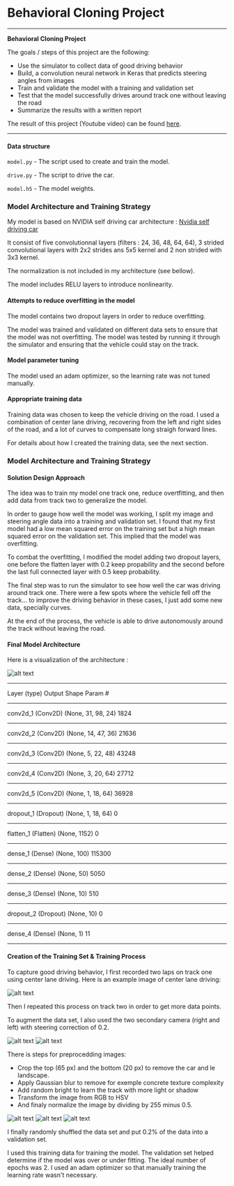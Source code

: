 # **Behavioral Cloning Project** 

---

**Behavioral Cloning Project**

The goals / steps of this project are the following:
* Use the simulator to collect data of good driving behavior
* Build, a convolution neural network in Keras that predicts steering angles from images
* Train and validate the model with a training and validation set
* Test that the model successfully drives around track one without leaving the road
* Summarize the results with a written report

The result of this project (Youtube video) can be found [here](https://youtu.be/8h61V5bXU64).

[//]: # (Image References)

[image2]: ./readme_data/center_2017_07_19_21_38_51_955.jpg "Center sample"
[image3]: ./readme_data/Figure_1.png "Augmented Image 1"
[image4]: ./readme_data/Figure_2.png "Augmented Image 2"
[image5]: ./readme_data/Figure_3.png "Augmented Image 3"
[image6]: ./readme_data/left_2017_07_19_21_53_34_198.jpg "Left Image"
[image7]: ./readme_data/right_2017_07_19_21_43_08_971.jpg "Right Image"
[image8]: ./readme_data/cnn-architecture-624x890.png "CNN Architecture" 

---

#### Data structure

`model.py` - The script used to create and train the model.

`drive.py` - The script to drive the car.

`model.h5` - The model weights.

### Model Architecture and Training Strategy

My model is based on NVIDIA self driving car architecture  : [Nvidia self driving car](https://devblogs.nvidia.com/parallelforall/deep-learning-self-driving-cars/) 

It consist of five convolutionnal layers (filters : 24, 36, 48, 64, 64), 3 strided convolutional layers with 2x2 strides ans 5x5 kernel and 2 non strided with 3x3 kernel.

The normalization is not included in my architecture (see bellow).

The model includes RELU layers to introduce nonlinearity. 

#### Attempts to reduce overfitting in the model

The model contains two dropout layers in order to reduce overfitting. 

The model was trained and validated on different data sets to ensure that the model was not overfitting. The model was tested by running it through the simulator and ensuring that the vehicle could stay on the track.

#### Model parameter tuning

The model used an adam optimizer, so the learning rate was not tuned manually.

#### Appropriate training data

Training data was chosen to keep the vehicle driving on the road. I used a combination of center lane driving, recovering from the left and right sides of the road, and a lot of curves to compensate long straigh forward lines. 

For details about how I created the training data, see the next section. 

### Model Architecture and Training Strategy

#### Solution Design Approach

The idea was to train my model one track one, reduce overtfitting, and then add data from track two to generalize the model.

In order to gauge how well the model was working, I split my image and steering angle data into a training and validation set. I found that my first model had a low mean squared error on the training set but a high mean squared error on the validation set. This implied that the model was overfitting. 

To combat the overfitting, I modified the model adding two dropout layers, one before the flatten layer with 0.2 keep propability and the second before the last full connected layer with 0.5 keep probability.

The final step was to run the simulator to see how well the car was driving around track one. There were a few spots where the vehicle fell off the track... to improve the driving behavior in these cases, I just add some new data, specially curves.

At the end of the process, the vehicle is able to drive autonomously around the track without leaving the road.

#### Final Model Architecture

Here is a visualization of the architecture :

![alt text][image8]
_________________________________________________________________
Layer (type)                 Output Shape              Param #
_________________________________________________________________
conv2d_1 (Conv2D)            (None, 31, 98, 24)        1824
_________________________________________________________________
conv2d_2 (Conv2D)            (None, 14, 47, 36)        21636
_________________________________________________________________
conv2d_3 (Conv2D)            (None, 5, 22, 48)         43248
_________________________________________________________________
conv2d_4 (Conv2D)            (None, 3, 20, 64)         27712
_________________________________________________________________
conv2d_5 (Conv2D)            (None, 1, 18, 64)         36928
_________________________________________________________________
dropout_1 (Dropout)          (None, 1, 18, 64)         0
_________________________________________________________________
flatten_1 (Flatten)          (None, 1152)              0
_________________________________________________________________
dense_1 (Dense)              (None, 100)               115300
_________________________________________________________________
dense_2 (Dense)              (None, 50)                5050 
_________________________________________________________________
dense_3 (Dense)              (None, 10)                510
_________________________________________________________________
dropout_2 (Dropout)          (None, 10)                0
_________________________________________________________________
dense_4 (Dense)              (None, 1)                 11
_________________________________________________________________


#### Creation of the Training Set & Training Process

To capture good driving behavior, I first recorded two laps on track one using center lane driving. Here is an example image of center lane driving:

![alt text][image2]

Then I repeated this process on track two in order to get more data points.

To augment the data set, I also used the two secondary camera (right and left) with steering correction of 0.2.

![alt text][image6]
![alt text][image7]

There is steps for preprocedding images:
- Crop the top (65 px) and the bottom (20 px) to remove the car and le landscape.
- Apply Gaussian blur to remove for exemple concrete texture complexity
- Add random bright to learn the track with more light or shadow
- Transform the image from RGB to HSV
- And finaly normalize the image by dividing by 255 minus 0.5.

![alt text][image3]
![alt text][image4]
![alt text][image5]

I finally randomly shuffled the data set and put 0.2% of the data into a validation set. 

I used this training data for training the model. The validation set helped determine if the model was over or under fitting. The ideal number of epochs was 2. I used an adam optimizer so that manually training the learning rate wasn't necessary.
